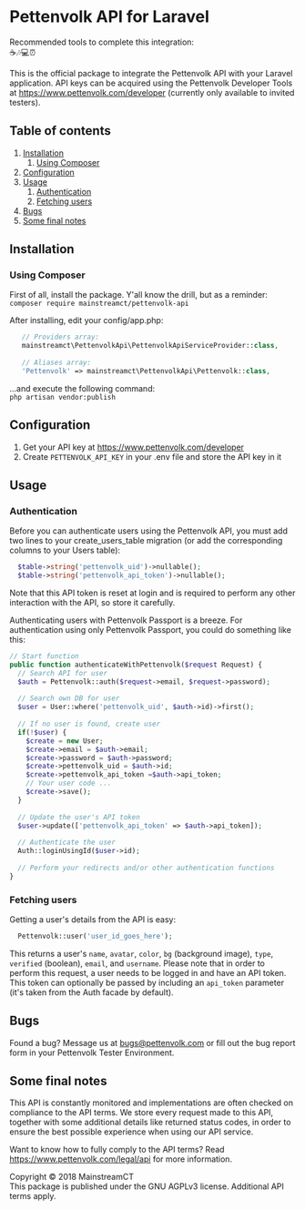 # Pettenvolk API for Laravel
Recommended tools to complete this integration:<br/>
☕🎶💻⏰

This is the official package to integrate the Pettenvolk API with your Laravel application. API keys can be acquired using the Pettenvolk Developer Tools at https://www.pettenvolk.com/developer (currently only available to invited testers).

## Table of contents
1. [Installation](#installation)<br/>
   1. [Using Composer](#using-composer)
2. [Configuration](#configuration)
3. [Usage](#usage)<br/>
   1. [Authentication](#authentication)<br/>
   1. [Fetching users](#fetching-users)
4. [Bugs](#bugs)
5. [Some final notes](#some-final-notes)

## Installation
### Using Composer
First of all, install the package. Y'all know the drill, but as a reminder:<br/>
```composer require mainstreamct/pettenvolk-api```

After installing, edit your config/app.php:
```php
   // Providers array:
   mainstreamct\PettenvolkApi\PettenvolkApiServiceProvider::class,
   
   // Aliases array:
   'Pettenvolk' => mainstreamct\PettenvolkApi\Pettenvolk::class,
```
...and execute the following command:<br/>
```php artisan vendor:publish```

## Configuration
1. Get your API key at https://www.pettenvolk.com/developer
2. Create `PETTENVOLK_API_KEY` in your .env file and store the API key in it

## Usage
### Authentication
Before you can authenticate users using the Pettenvolk API, you must add two lines to your create_users_table migration (or add the corresponding columns to your Users table):
```php
  $table->string('pettenvolk_uid')->nullable();
  $table->string('pettenvolk_api_token')->nullable();
```
Note that this API token is reset at login and is required to perform any other interaction with the API, so store it carefully.

Authenticating users with Pettenvolk Passport is a breeze. For authentication using only Pettenvolk Passport, you could do something like this:<br/>
```php
// Start function
public function authenticateWithPettenvolk($request Request) {
  // Search API for user
  $auth = Pettenvolk::auth($request->email, $request->password);
  
  // Search own DB for user
  $user = User::where('pettenvolk_uid', $auth->id)->first();
  
  // If no user is found, create user
  if(!$user) {
    $create = new User;
    $create->email = $auth->email;
    $create->password = $auth->password;
    $create->pettenvolk_uid = $auth->id;
    $create->pettenvolk_api_token =$auth->api_token;
    // Your user code ...
    $create->save();
  }
  
  // Update the user's API token
  $user->update(['pettenvolk_api_token' => $auth->api_token]);
  
  // Authenticate the user
  Auth::loginUsingId($user->id);
  
  // Perform your redirects and/or other authentication functions
}
```

### Fetching users
Getting a user's details from the API is easy:
```php
  Pettenvolk::user('user_id_goes_here');
```
This returns a user's ```name```, ```avatar```, ```color```, ```bg``` (background image), ```type```, ```verified``` (boolean), ```email```, and ```username```. Please note that in order to perform this request, a user needs to be logged in and have an API token. This token can optionally be passed by including an ```api_token``` parameter (it's taken from the Auth facade by default).

## Bugs
Found a bug? Message us at bugs@pettenvolk.com or fill out the bug report form in your Pettenvolk Tester Environment.

## Some final notes
This API is constantly monitored and implementations are often checked on compliance to the API terms. We store every request made to this API, together with some additional details like returned status codes, in order to ensure the best possible experience when using our API service.

Want to know how to fully comply to the API terms? Read https://www.pettenvolk.com/legal/api for more information.

Copyright © 2018 MainstreamCT<br/>
This package is published under the GNU AGPLv3 license. Additional API terms apply.
